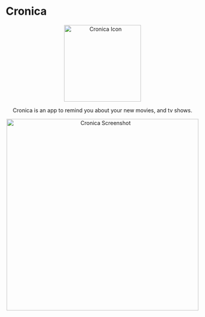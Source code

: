 # Cronica

<p align="center">
    <img src="https://github.com/MadeiraAlexandre/Story/blob/main/Shared/Assets.xcassets/AppIcon.appiconset/mac-512x512-1.png?raw=true" alt="Cronica Icon" width="200" maxHeight="200" />
</p>

<p align="center">
    Cronica is an app to remind you about your new movies, and tv shows.
</p>

<p align="center">
    <img src="https://github.com/MadeiraAlexandre/Story/blob/main/Screenshots/Screen.png?raw=true" alt="Cronica Screenshot" minWidth="560" height="500">
</p>
